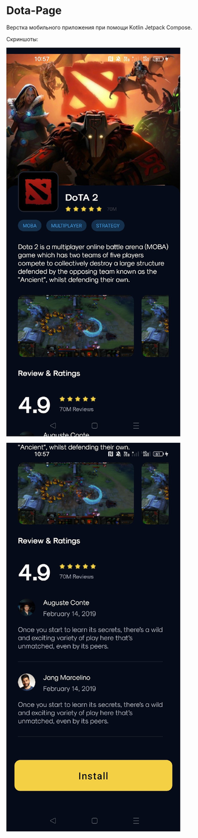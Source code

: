 # Dota-Page
Верстка мобильного приложения при помощи Kotlin Jetpack Compose.

Скриншоты:

![screen1](./Screens/screen_1.jpg)

![screen2](./Screens/screen_2.jpg)
